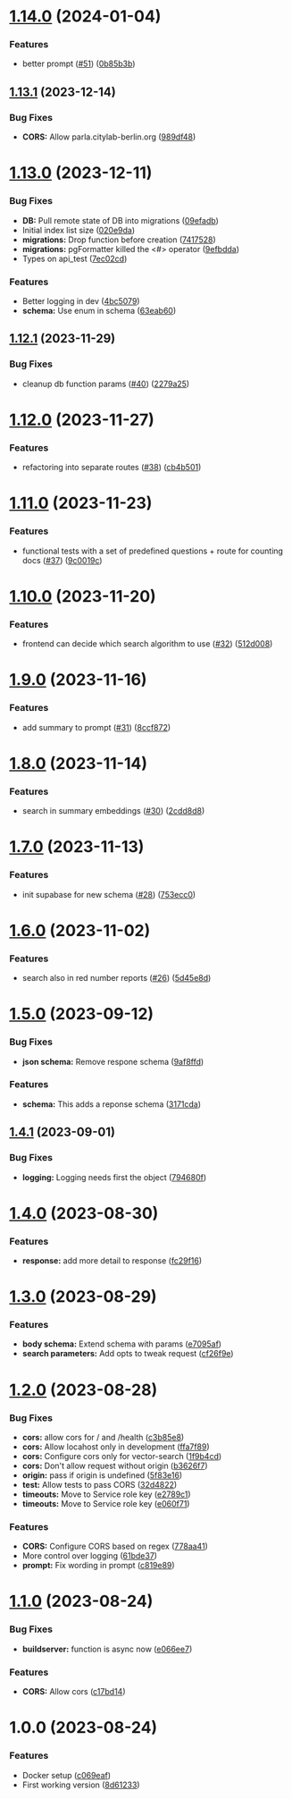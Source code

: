 # [1.14.0](https://github.com/technologiestiftung/parla-api/compare/v1.13.1...v1.14.0) (2024-01-04)


### Features

* better prompt ([#51](https://github.com/technologiestiftung/parla-api/issues/51)) ([0b85b3b](https://github.com/technologiestiftung/parla-api/commit/0b85b3baa09c34e748e2f87a88c3f8fff9bdfc24))

## [1.13.1](https://github.com/technologiestiftung/parla-api/compare/v1.13.0...v1.13.1) (2023-12-14)


### Bug Fixes

* **CORS:** Allow parla.citylab-berlin.org ([989df48](https://github.com/technologiestiftung/parla-api/commit/989df48a4eda89cb1892fced7d087d12fdeed518))

# [1.13.0](https://github.com/technologiestiftung/parla-api/compare/v1.12.1...v1.13.0) (2023-12-11)


### Bug Fixes

* **DB:** Pull remote state of DB into migrations ([09efadb](https://github.com/technologiestiftung/parla-api/commit/09efadb961f958ac435eb13615ccc42313e6d87e))
* Initial index list size ([020e9da](https://github.com/technologiestiftung/parla-api/commit/020e9daf96f6228f73df7d02860c97693388ab20))
* **migrations:** Drop function before creation ([7417528](https://github.com/technologiestiftung/parla-api/commit/74175287309c0cb3452490d13b2cbf4835ca24d9))
* **migrations:** pgFormatter killed the <#> operator ([9efbdda](https://github.com/technologiestiftung/parla-api/commit/9efbdda0093df37f433d9c26309af24006b5fabe))
* Types on api_test ([7ec02cd](https://github.com/technologiestiftung/parla-api/commit/7ec02cd0f32d4ed1587aa3a11790137b0342f9f6))


### Features

* Better logging in dev ([4bc5079](https://github.com/technologiestiftung/parla-api/commit/4bc50795d0ab01f5cb2036272892f8e6febca74c))
* **schema:** Use enum in schema ([63eab60](https://github.com/technologiestiftung/parla-api/commit/63eab604775c7ea615ab929389dd4d15e49231f6))

## [1.12.1](https://github.com/technologiestiftung/parla-api/compare/v1.12.0...v1.12.1) (2023-11-29)


### Bug Fixes

* cleanup db function params ([#40](https://github.com/technologiestiftung/parla-api/issues/40)) ([2279a25](https://github.com/technologiestiftung/parla-api/commit/2279a256fb5f5629ef1408cef9c13e15778d39aa))

# [1.12.0](https://github.com/technologiestiftung/parla-api/compare/v1.11.0...v1.12.0) (2023-11-27)


### Features

* refactoring into separate routes ([#38](https://github.com/technologiestiftung/parla-api/issues/38)) ([cb4b501](https://github.com/technologiestiftung/parla-api/commit/cb4b501609f69c132107db515df78f30f5856f2a))

# [1.11.0](https://github.com/technologiestiftung/parla-api/compare/v1.10.0...v1.11.0) (2023-11-23)


### Features

* functional tests with a set of predefined questions + route for counting docs ([#37](https://github.com/technologiestiftung/parla-api/issues/37)) ([9c0019c](https://github.com/technologiestiftung/parla-api/commit/9c0019cc83f237ed5ba578384bd5cc03ad01f9f0))

# [1.10.0](https://github.com/technologiestiftung/parla-api/compare/v1.9.0...v1.10.0) (2023-11-20)


### Features

* frontend can decide which search algorithm to use ([#32](https://github.com/technologiestiftung/parla-api/issues/32)) ([512d008](https://github.com/technologiestiftung/parla-api/commit/512d00806b096fbfe4f011c1a46e5479607a5faa))

# [1.9.0](https://github.com/technologiestiftung/parla-api/compare/v1.8.0...v1.9.0) (2023-11-16)


### Features

* add summary to prompt ([#31](https://github.com/technologiestiftung/parla-api/issues/31)) ([8ccf872](https://github.com/technologiestiftung/parla-api/commit/8ccf872fb2d1c7de7ef62dd56ca2228f52c1f4cb))

# [1.8.0](https://github.com/technologiestiftung/parla-api/compare/v1.7.0...v1.8.0) (2023-11-14)


### Features

* search in summary embeddings ([#30](https://github.com/technologiestiftung/parla-api/issues/30)) ([2cdd8d8](https://github.com/technologiestiftung/parla-api/commit/2cdd8d82ee9ff794bfa652d1c14305362c384083))

# [1.7.0](https://github.com/technologiestiftung/parla-api/compare/v1.6.0...v1.7.0) (2023-11-13)


### Features

* init supabase for new schema ([#28](https://github.com/technologiestiftung/parla-api/issues/28)) ([753ecc0](https://github.com/technologiestiftung/parla-api/commit/753ecc0684d94541dd9f68503e3109cf8be64df4))

# [1.6.0](https://github.com/technologiestiftung/parla-api/compare/v1.5.0...v1.6.0) (2023-11-02)


### Features

* search also in red number reports ([#26](https://github.com/technologiestiftung/parla-api/issues/26)) ([5d45e8d](https://github.com/technologiestiftung/parla-api/commit/5d45e8d2edb9bc51c811ee23750984065fcc7c24))

# [1.5.0](https://github.com/technologiestiftung/parla-api/compare/v1.4.1...v1.5.0) (2023-09-12)


### Bug Fixes

* **json schema:** Remove respone schema ([9af8ffd](https://github.com/technologiestiftung/parla-api/commit/9af8ffdc7d64a795cca8a7c10cfad09ff38c9011))


### Features

* **schema:** This adds a reponse schema ([3171cda](https://github.com/technologiestiftung/parla-api/commit/3171cdac5b66d4ebfc32725a268425ad367bb00a))

## [1.4.1](https://github.com/technologiestiftung/parla-api/compare/v1.4.0...v1.4.1) (2023-09-01)


### Bug Fixes

* **logging:** Logging needs first the object ([794680f](https://github.com/technologiestiftung/parla-api/commit/794680f9e0200e8fcd63ac16641ed6ba15fe08db))

# [1.4.0](https://github.com/technologiestiftung/parla-api/compare/v1.3.0...v1.4.0) (2023-08-30)


### Features

* **response:** add more detail to response ([fc29f16](https://github.com/technologiestiftung/parla-api/commit/fc29f16d71e6743d22f83d71598b482b4507376a))

# [1.3.0](https://github.com/technologiestiftung/parla-api/compare/v1.2.0...v1.3.0) (2023-08-29)


### Features

* **body schema:** Extend schema with params ([e7095af](https://github.com/technologiestiftung/parla-api/commit/e7095afc0ce68a3fffbb31222901e5245cbee9eb))
* **search parameters:** Add opts to tweak request ([cf26f9e](https://github.com/technologiestiftung/parla-api/commit/cf26f9e5fc1d2bd1925873e5dba10e8ad9b880ac))

# [1.2.0](https://github.com/technologiestiftung/parla-api/compare/v1.1.0...v1.2.0) (2023-08-28)


### Bug Fixes

* **cors:** allow cors for / and /health ([c3b85e8](https://github.com/technologiestiftung/parla-api/commit/c3b85e83988278862fc2363ba703679bcdc2916e))
* **cors:** Allow locahost only in development ([ffa7f89](https://github.com/technologiestiftung/parla-api/commit/ffa7f8995eb0d8fbe6bca0e5a78be6c7856120b7))
* **cors:** Configure cors only for vector-search ([1f9b4cd](https://github.com/technologiestiftung/parla-api/commit/1f9b4cd33ccf5fe743cc451f4ea38e4ed476996a))
* **cors:** Don't allow request without origin ([b3626f7](https://github.com/technologiestiftung/parla-api/commit/b3626f72de8d69f718ee85caf2c92a2bc0d7bbc0))
* **origin:** pass if origin is undefined ([5f83e16](https://github.com/technologiestiftung/parla-api/commit/5f83e16a2a010cd565bd76d817be65987c717178))
* **test:** Allow tests to pass CORS ([32d4822](https://github.com/technologiestiftung/parla-api/commit/32d4822035d4739c43eed792ecea2ea927762127))
* **timeouts:** Move to Service role key ([e2789c1](https://github.com/technologiestiftung/parla-api/commit/e2789c14fe91f858a51133953eb628625215f764))
* **timeouts:** Move to Service role key ([e060f71](https://github.com/technologiestiftung/parla-api/commit/e060f71b37f3e78c0a30a811b7bdece469f95d93))


### Features

* **CORS:** Configure CORS based on regex ([778aa41](https://github.com/technologiestiftung/parla-api/commit/778aa4145a1725eefea3464f9259e5c82424d1e8))
* More control over logging ([61bde37](https://github.com/technologiestiftung/parla-api/commit/61bde3793b1fbb7d6f0bb4974b6d1eaf4863d3df))
* **prompt:** Fix wording in prompt ([c819e89](https://github.com/technologiestiftung/parla-api/commit/c819e89a2e630fbbb5160bb286b84b2ce513d3ce))

# [1.1.0](https://github.com/technologiestiftung/parla-api/compare/v1.0.0...v1.1.0) (2023-08-24)


### Bug Fixes

* **buildserver:** function is async now ([e066ee7](https://github.com/technologiestiftung/parla-api/commit/e066ee7f106d4b8885cc743b6bcf37f327cadea6))


### Features

* **CORS:** Allow cors ([c17bd14](https://github.com/technologiestiftung/parla-api/commit/c17bd1471dccd180749ebdbec354066d4033b995))

# 1.0.0 (2023-08-24)


### Features

* Docker setup ([c069eaf](https://github.com/technologiestiftung/parla-api/commit/c069eafda24ef248f233c3f450d8f7ebc4bc1f32))
* First working version ([8d61233](https://github.com/technologiestiftung/parla-api/commit/8d61233980584951100e4609a48eedb46c92d877))
